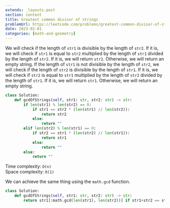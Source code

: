 ```yaml
---
extends: _layouts.post
section: content
title: Greatest common divisor of strings
problemUrl: https://leetcode.com/problems/greatest-common-divisor-of-strings/
date: 2023-02-01
categories: [math-and-geometry]
---
```


We will check if the length of `str1` is divisible by the length of `str2`. If it is, we will check if `str1` is equal to `str2` multiplied by the length of `str1` divided by the length of `str2`. If it is, we will return `str2`. Otherwise, we will return an empty string. If the length of `str1` is not divisible by the length of `str2`, we will check if the length of `str2` is divisible by the length of `str1`. If it is, we will check if `str2` is equal to `str1` multiplied by the length of `str2` divided by the length of `str1`. If it is, we will return `str1`. Otherwise, we will return an empty string.

```python
class Solution:
    def gcdOfStrings(self, str1: str, str2: str) -> str:
        if len(str1) % len(str2) == 0:
            if str1 == str2 * (len(str1) // len(str2)):
                return str2
            else:
                return ""
        elif len(str2) % len(str1) == 0:
            if str2 == str1 * (len(str2) // len(str1)):
                return str1
            else:
                return ""
        else:
            return ""
```

Time complexity: `O(n)` <br/>
Space complexity: `O(1)`

We can achieve the same thing using the `math.gcd` function.

```python
class Solution:
    def gcdOfStrings(self, str1: str, str2: str) -> str:
        return str1[:math.gcd(len(str1), len(str2))] if str1+str2 == str2+str1 else ""
```
